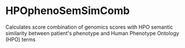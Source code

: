 # HPOphenoSemSimComb
Calculates score combination of genomics scores with HPO semantic similarity between patient's phenotype and Human Phenotype Ontology (HPO) terms
